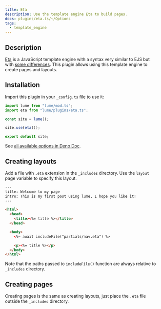 ```yaml
---
title: Eta
description: Use the template engine Eta to build pages.
docs: plugins/eta.ts/~/Options
tags:
  - template_engine
---
```


## Description

[Eta](https://eta.js.org/) is a JavaScript template engine with a syntax very
similar to EJS but with
[some differences](https://eta.js.org/docs/about/eta-vs-ejs). This plugin allows
using this template engine to create pages and layouts.

## Installation

Import this plugin in your `_config.ts` file to use it:

```js
import lume from "lume/mod.ts";
import eta from "lume/plugins/eta.ts";

const site = lume();

site.use(eta());

export default site;
```

See
[all available options in Deno Doc](https://doc.deno.land/https/deno.land/x/lume/plugins/eta.ts/~/Options).

## Creating layouts

Add a file with `.eta` extension in the `_includes` directory. Use the `layout`
page variable to specify this layout.

```html
---
title: Welcome to my page
intro: This is my first post using lume, I hope you like it!
---

<html>
  <head>
    <title><%= title %></title>
  </head>

  <body>
    <%~ await includeFile("partials/nav.eta") %>

    <p><%= title %></p>
  </body>
</html>
```

Note that the paths passed to `includeFile()` function are always relative to
`_includes` directory.

## Creating pages

Creating pages is the same as creating layouts, just place the `.eta` file
outside the `_includes` directory.
